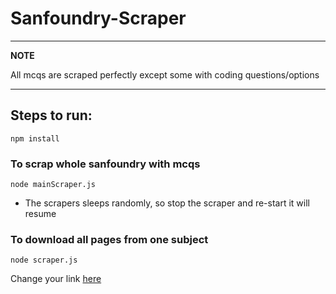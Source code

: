 # Sanfoundry-Scraper

---

**NOTE**

All mcqs are scraped perfectly except some with coding questions/options

---

## Steps to run:

```
npm install
```

### To scrap whole sanfoundry with mcqs

```
node mainScraper.js
```

- The scrapers sleeps randomly, so stop the scraper and re-start it will resume

### To download all pages from one subject

```
node scraper.js
```

Change your link [here]()
